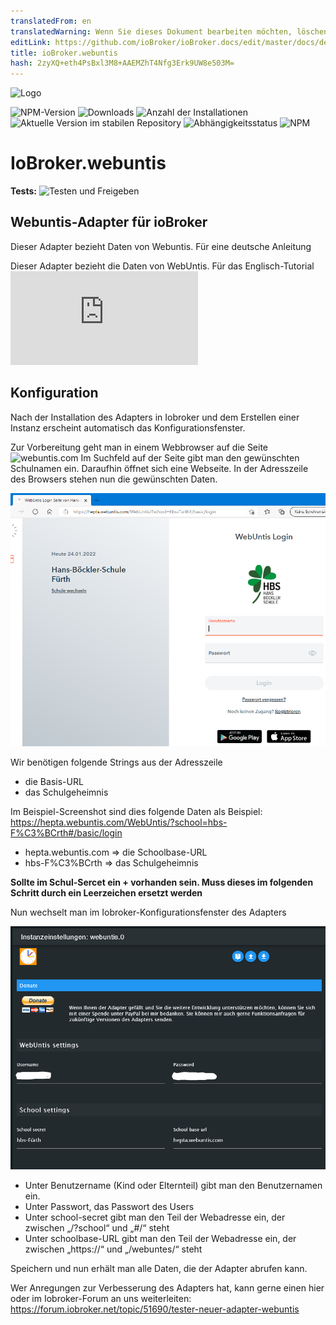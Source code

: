 ```yaml
---
translatedFrom: en
translatedWarning: Wenn Sie dieses Dokument bearbeiten möchten, löschen Sie bitte das Feld "translationsFrom". Andernfalls wird dieses Dokument automatisch erneut übersetzt
editLink: https://github.com/ioBroker/ioBroker.docs/edit/master/docs/de/adapterref/iobroker.webuntis/readme/readme.de.md
title: ioBroker.webuntis
hash: 2zyXQ+eth4PsBxl3M8+AAEMZhT4Nfg3Erk9UW8e503M=
---
```

![Logo](https://github.com/Newan/ioBroker.webuntis/admin/webuntis.png)

![NPM-Version](https://img.shields.io/npm/v/iobroker.webuntis.svg)
![Downloads](https://img.shields.io/npm/dm/iobroker.webuntis.svg)
![Anzahl der Installationen](https://iobroker.live/badges/webuntis-installed.svg)
![Aktuelle Version im stabilen Repository](https://iobroker.live/badges/webuntis-stable.svg)
![Abhängigkeitsstatus](https://img.shields.io/david/Newan/iobroker.webuntis.svg)
![NPM](https://nodei.co/npm/iobroker.webuntis.png?downloads=true)

# IoBroker.webuntis
**Tests:** ![Testen und Freigeben](https://github.com/Newan/ioBroker.webuntis/workflows/Test%20and%20Release/badge.svg)

## Webuntis-Adapter für ioBroker
Dieser Adapter bezieht Daten von Webuntis. Für eine deutsche Anleitung

Dieser Adapter bezieht die Daten von WebUntis. Für das Englisch-Tutorial ![klicken Sie hier](https://github.com/Newan/ioBroker.webuntis/readme.md)

## Konfiguration
Nach der Installation des Adapters in Iobroker und dem Erstellen einer Instanz erscheint automatisch das Konfigurationsfenster.

Zur Vorbereitung geht man in einem Webbrowser auf die Seite ![webuntis.com](https://webuntis.com) Im Suchfeld auf der Seite gibt man den gewünschten Schulnamen ein.
Daraufhin öffnet sich eine Webseite. In der Adresszeile des Browsers stehen nun die gewünschten Daten.

![webuntis_start](../../../../en/adapterref/iobroker.webuntis/readme/img/webuntis_start.png)

Wir benötigen folgende Strings aus der Adresszeile

- die Basis-URL
- das Schulgeheimnis

Im Beispiel-Screenshot sind dies folgende Daten als Beispiel: https://hepta.webuntis.com/WebUntis/?school=hbs-F%C3%BCrth#/basic/login

- hepta.webuntis.com => die Schoolbase-URL
- hbs-F%C3%BCrth => das Schulgeheimnis

**Sollte im Schul-Sercet ein __+__ vorhanden sein. Muss dieses im folgenden Schritt durch ein Leerzeichen ersetzt werden**

Nun wechselt man im Iobroker-Konfigurationsfenster des Adapters

![webuntis_config](../../../../en/adapterref/iobroker.webuntis/readme/img/webuntis_config.png)

- Unter Benutzername (Kind oder Elternteil) gibt man den Benutzernamen ein.
- Unter Passwort, das Passwort des Users
- Unter school-secret gibt man den Teil der Webadresse ein, der zwischen „/?school“ und „#/“ steht
- Unter schoolbase-URL gibt man den Teil der Webadresse ein, der zwischen „https://“ und „/webuntes/“ steht

Speichern und nun erhält man alle Daten, die der Adapter abrufen kann.

Wer Anregungen zur Verbesserung des Adapters hat, kann gerne einen hier oder im Iobroker-Forum an uns weiterleiten: https://forum.iobroker.net/topic/51690/tester-neuer-adapter-webuntis